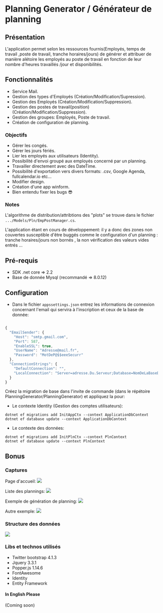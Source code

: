 # Planning Generator / Générateur de planning

## Présentation

L'application permet selon les ressources fournis(Employés, temps de travail ,poste de travail, tranche horaires/jours) de générer et attribuer de manière alétoire les employés au poste de travail en fonction de leur nombre d'heures travaillés /jour et disponibilités.

## Fonctionnalités

- Service Mail. 
- Gestion des types d'Employés (Création/Modification/Supression).
- Gestion des Employés (Création/Modification/Suppression).
- Gestion des postes de travail(position) (Création/Modification/Suppression).
- Gestion des groupes: Employés, Poste de travail.
- Création de configuration de planning.


### Objectifs
- Gérer les congés.
- Gérer les jours fériés.
- Lier les employés aux utilisateurs (Identity).
- Possibilité d'envoi groupé aux employés concerné par un planning.
- Travailler directement avec des DateTime.
- Possibilité d'exportation vers divers formats: .csv, Google Agenda, fullcalendar.io etc... 
- Modifier design.
- Création d'une app winform.
- Bien entendu fixer les bugs 😎


### Notes

L'algorithme de distribution/attribtions des "plots" se trouve dans le fichier `.../Models/Pln/EmpPostManager.cs`.

L'application étant en cours de développement: il y a donc des zones non couvertes susceptible d'être buggés comme le configuration d'un planning : tranche horaires/jours non bornés , la non vérification des valeurs vides entrés ...


## Pré-requis
- SDK .net core => 2.2
- Base de donnée Mysql (recommandé => 8.0.12) 
   
## Configuration
- Dans le fichier `appssettings.json` entrez les informations de connexion concernant l'email qui servira à l'inscription et ceux de la base de donnée:

```javascript

{
  "EmailSender": {
    "Host": "smtp.gmail.com", 
    "Port": 587,
    "EnableSSL": true,
    "UserName": "Adresse@mail.fr",
    "Password": "MotDeP@$$eeeSecurr"
  },
  "ConnectionStrings": {
    "DefaultConnection": "", 
    "LocalConnection": "Server=adresse.Du.Serveur;Database=NomDeLaBaseDeDonnée;User=Utilisateur;Password=MotDePasse;"
  }
}
```

Créez la migration de base dans l'invite de commande (dans le répétoire PlanningGenerator/PlanningGenerator) et appliquez la pour:

* Le contexte Identity (Gestion des comptes utilisateurs):
```
dotnet ef migrations add InitAppCtx --context ApplicationDbContext
dotnet ef database update --context ApplicationDbContext
```

* Le contexte des données:
```
dotnet ef migrations add InitPlnCtx --context PlnContext
dotnet ef database update --context PlnContext
```


## Bonus

### Captures
Page d'accueil:
![](../docs/index.png)

Liste des plannings:
![](../docs/planninglist.png)

Exemple de génération de planning:
![](../docs/planningExample.png)

Autre exemple:
![](../docs/planningExample2.png)


### Structure des données
![](../docs/db.png)


### Libs et technos utilisés
- Twitter bootstrap 4.1.3
- Jquery 3.3.1
- Popper.js 1.14.6
- FontAwesome
- Identity
- Entity Framework

#### In English Please 
(Coming soon)